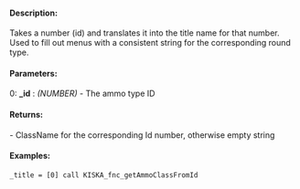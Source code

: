 #### Description:
Takes a number (id) and translates it into the title name for that number. Used to fill out menus with a consistent string for the corresponding round type.

#### Parameters:
0: **_id** : *(NUMBER)* - The ammo type ID

#### Returns:
<STRING> - ClassName for the corresponding Id number, otherwise empty string

#### Examples:
```sqf
_title = [0] call KISKA_fnc_getAmmoClassFromId
```


